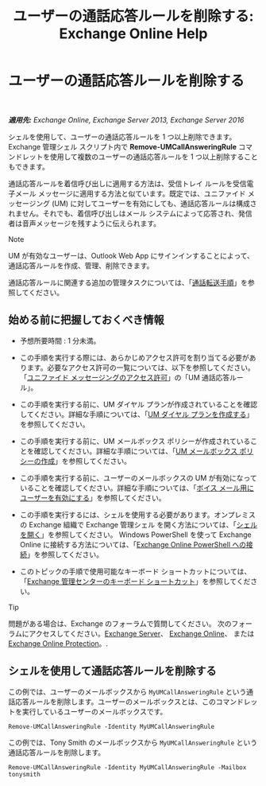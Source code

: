 ﻿---
title: 'ユーザーの通話応答ルールを削除する: Exchange Online Help'
TOCTitle: ユーザーの通話応答ルールを削除する
ms:assetid: 1da3c5bc-7227-4b37-96f6-67ceefc084d5
ms:mtpsurl: https://technet.microsoft.com/ja-jp/library/JJ898497(v=EXCHG.150)
ms:contentKeyID: 51407509
ms.date: 05/22/2018
mtps_version: v=EXCHG.150
ms.translationtype: HT
---

# ユーザーの通話応答ルールを削除する

 

_**適用先:** Exchange Online, Exchange Server 2013, Exchange Server 2016_

シェルを使用して、ユーザーの通話応答ルールを 1 つ以上削除できます。Exchange 管理シェル スクリプト内で **Remove-UMCallAnsweringRule** コマンドレットを使用して複数のユーザーの通話応答ルールを 1 つ以上削除することもできます。

通話応答ルールを着信呼び出しに適用する方法は、受信トレイ ルールを受信電子メール メッセージに適用する方法と似ています。既定では、ユニファイド メッセージング (UM) に対してユーザーを有効にしても、通話応答ルールは構成されません。それでも、着信呼び出しはメール システムによって応答され、発信者は音声メッセージを残すように伝えられます。


> [!NOTE]
> UM が有効なユーザーは、Outlook Web App にサインインすることによって、通話応答ルールを作成、管理、削除できます。



通話応答ルールに関連する追加の管理タスクについては、「[通話転送手順](forwarding-calls-procedures-exchange-2013-help.md)」を参照してください。

## 始める前に把握しておくべき情報

  - 予想所要時間 : 1 分未満。

  - この手順を実行する際には、あらかじめアクセス許可を割り当てる必要があります。必要なアクセス許可の一覧については、以下を参照してください。「[ユニファイド メッセージングのアクセス許可](unified-messaging-permissions-exchange-2013-help.md)」の「UM 通話応答ルール」。

  - この手順を実行する前に、UM ダイヤル プランが作成されていることを確認してください。詳細な手順については、「[UM ダイヤル プランを作成する](create-a-um-dial-plan-exchange-2013-help.md)」を参照してください。

  - この手順を実行する前に、UM メールボックス ポリシーが作成されていることを確認してください。詳細な手順については、「[UM メールボックス ポリシーの作成](create-a-um-mailbox-policy-exchange-2013-help.md)」を参照してください。

  - この手順を実行する前に、ユーザーのメールボックスの UM が有効になっていることを確認してください。詳細な手順については、「[ボイス メール用にユーザーを有効にする](enable-a-user-for-voice-mail-exchange-2013-help.md)」を参照してください。

  - この手順を実行するには、シェルを使用する必要があります。オンプレミスの Exchange 組織で Exchange 管理シェル を開く方法については、「[シェルを開く](https://technet.microsoft.com/ja-jp/library/dd638134\(v=exchg.150\))」を参照してください。 Windows PowerShell を使って Exchange Online に接続する方法については、「[Exchange Online PowerShell への接続](https://go.microsoft.com/fwlink/p/?linkid=396554)」を参照してください。

  - このトピックの手順で使用可能なキーボード ショートカットについては、「[Exchange 管理センターのキーボード ショートカット](keyboard-shortcuts-in-the-exchange-admin-center-exchange-online-protection-help.md)」を参照してください。


> [!TIP]
> 問題がある場合は、Exchange のフォーラムで質問してください。 次のフォーラムにアクセスしてください。<A href="https://go.microsoft.com/fwlink/p/?linkid=60612">Exchange Server</A>、 <A href="https://go.microsoft.com/fwlink/p/?linkid=267542">Exchange Online</A>、 または <A href="https://go.microsoft.com/fwlink/p/?linkid=285351">Exchange Online Protection</A>。.



## シェルを使用して通話応答ルールを削除する

この例では、ユーザーのメールボックスから `MyUMCallAnsweringRule` という通話応答ルールを削除します。ユーザーのメールボックスとは、このコマンドレットを実行しているユーザーのメールボックスです。

    Remove-UMCallAnsweringRule -Identity MyUMCallAnsweringRule

この例では、Tony Smith のメールボックスから `MyUMCallAnsweringRule` という通話応答ルールを削除します。

    Remove-UMCallAnsweringRule -Identity MyUMCallAnsweringRule -Mailbox tonysmith

